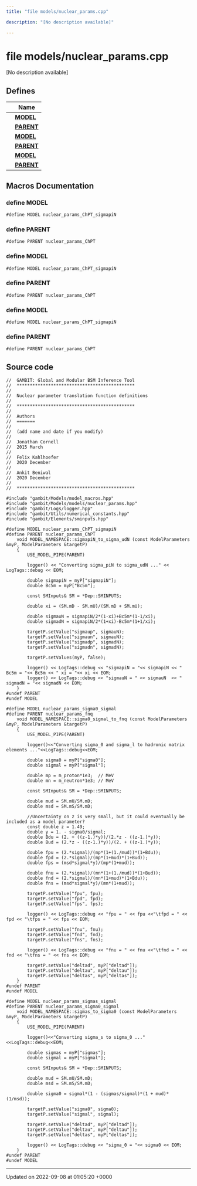 ```yaml
---
title: "file models/nuclear_params.cpp"

description: "[No description available]"

---
```


# file models/nuclear_params.cpp

[No description available]

## Defines

|                | Name           |
| -------------- | -------------- |
|  | **[MODEL](/documentation/code/files/nuclear__params_8cpp/)**  |
|  | **[PARENT](/documentation/code/files/nuclear__params_8cpp/)**  |
|  | **[MODEL](/documentation/code/files/nuclear__params_8cpp/)**  |
|  | **[PARENT](/documentation/code/files/nuclear__params_8cpp/)**  |
|  | **[MODEL](/documentation/code/files/nuclear__params_8cpp/)**  |
|  | **[PARENT](/documentation/code/files/nuclear__params_8cpp/)**  |




## Macros Documentation

### define MODEL

```
#define MODEL nuclear_params_ChPT_sigmapiN
```


### define PARENT

```
#define PARENT nuclear_params_ChPT
```


### define MODEL

```
#define MODEL nuclear_params_ChPT_sigmapiN
```


### define PARENT

```
#define PARENT nuclear_params_ChPT
```


### define MODEL

```
#define MODEL nuclear_params_ChPT_sigmapiN
```


### define PARENT

```
#define PARENT nuclear_params_ChPT
```


## Source code

```
//  GAMBIT: Global and Modular BSM Inference Tool
//  *********************************************
//
//  Nuclear parameter translation function definitions
//
//  *********************************************
//
//  Authors
//  =======
//
//  (add name and date if you modify)
//
//  Jonathan Cornell
//  2015 March
//
//  Felix Kahlhoefer
//  2020 December
//
//  Ankit Beniwal
//  2020 December
//
//  *********************************************

#include "gambit/Models/model_macros.hpp"
#include "gambit/Models/models/nuclear_params.hpp"
#include "gambit/Logs/logger.hpp"
#include "gambit/Utils/numerical_constants.hpp"
#include "gambit/Elements/sminputs.hpp"

#define MODEL nuclear_params_ChPT_sigmapiN
#define PARENT nuclear_params_ChPT
    void MODEL_NAMESPACE::sigmapiN_to_sigma_udN (const ModelParameters &myP, ModelParameters &targetP)
    {
        USE_MODEL_PIPE(PARENT)

        logger() << "Converting sigma_piN to sigma_udN ..." << LogTags::debug << EOM;

        double sigmapiN = myP["sigmapiN"];
        double Bc5m = myP["Bc5m"];

        const SMInputs& SM = *Dep::SMINPUTS;

        double xi = (SM.mD - SM.mU)/(SM.mD + SM.mU);

        double sigmauN = sigmapiN/2*(1-xi)+Bc5m*(1-1/xi);
        double sigmadN = sigmapiN/2*(1+xi)-Bc5m*(1+1/xi);

        targetP.setValue("sigmaup", sigmauN);
        targetP.setValue("sigmaun", sigmauN);
        targetP.setValue("sigmadp", sigmadN);
        targetP.setValue("sigmadn", sigmadN);

        targetP.setValues(myP, false);

        logger() << LogTags::debug << "sigmapiN = "<< sigmapiN << " Bc5m = "<< Bc5m << " xi = "<< xi << EOM;
        logger() << LogTags::debug << "sigmauN = " << sigmauN  << " sigmadN = "<< sigmadN << EOM;
    }
#undef PARENT
#undef MODEL

#define MODEL nuclear_params_sigma0_sigmal
#define PARENT nuclear_params_fnq
    void MODEL_NAMESPACE::sigma0_sigmal_to_fnq (const ModelParameters &myP, ModelParameters &targetP)
    {
        USE_MODEL_PIPE(PARENT)

        logger()<<"Converting sigma_0 and sigma_l to hadronic matrix elements ..."<<LogTags::debug<<EOM;

        double sigma0 = myP["sigma0"];
        double sigmal = myP["sigmal"];

        double mp = m_proton*1e3;  // MeV
        double mn = m_neutron*1e3; // MeV

        const SMInputs& SM = *Dep::SMINPUTS;

        double mud = SM.mU/SM.mD;
        double msd = SM.mS/SM.mD;

        //Uncertainty on z is very small, but it could eventually be included as a model parameter?
        const double z = 1.49;
        double y = 1. - sigma0/sigmal;
        double Bdu = (2. + ((z-1.)*y))/(2.*z - ((z-1.)*y));
        double Bud = (2.*z - ((z-1.)*y))/(2. + ((z-1.)*y));

        double fpu = (2.*sigmal)/(mp*(1+(1./mud))*(1+Bdu));
        double fpd = (2.*sigmal)/(mp*(1+mud)*(1+Bud));
        double fps = (msd*sigmal*y)/(mp*(1+mud));

        double fnu = (2.*sigmal)/(mn*(1+(1./mud))*(1+Bud));
        double fnd = (2.*sigmal)/(mn*(1+mud)*(1+Bdu));
        double fns = (msd*sigmal*y)/(mn*(1+mud));

        targetP.setValue("fpu", fpu);
        targetP.setValue("fpd", fpd);
        targetP.setValue("fps", fps);

        logger() << LogTags::debug << "fpu = " << fpu <<"\tfpd = " << fpd << "\tfps = " << fps << EOM;

        targetP.setValue("fnu", fnu);
        targetP.setValue("fnd", fnd);
        targetP.setValue("fns", fns);

        logger() << LogTags::debug << "fnu = " << fnu <<"\tfnd = " << fnd << "\tfns = " << fns << EOM;

        targetP.setValue("deltad", myP["deltad"]);
        targetP.setValue("deltau", myP["deltau"]);
        targetP.setValue("deltas", myP["deltas"]);
    }
#undef PARENT
#undef MODEL

#define MODEL nuclear_params_sigmas_sigmal
#define PARENT nuclear_params_sigma0_sigmal
    void MODEL_NAMESPACE::sigmas_to_sigma0 (const ModelParameters &myP, ModelParameters &targetP)
    {
        USE_MODEL_PIPE(PARENT)

        logger()<<"Converting sigma_s to sigma_0 ..."<<LogTags::debug<<EOM;

        double sigmas = myP["sigmas"];
        double sigmal = myP["sigmal"];

        const SMInputs& SM = *Dep::SMINPUTS;

        double mud = SM.mU/SM.mD;
        double msd = SM.mS/SM.mD;

        double sigma0 = sigmal*(1 - (sigmas/sigmal)*(1 + mud)*(1/msd));

        targetP.setValue("sigma0", sigma0);
        targetP.setValue("sigmal", sigmal);

        targetP.setValue("deltad", myP["deltad"]);
        targetP.setValue("deltau", myP["deltau"]);
        targetP.setValue("deltas", myP["deltas"]);

        logger() << LogTags::debug << "sigma_0 = "<< sigma0 << EOM;
    }
#undef PARENT
#undef MODEL
```


-------------------------------

Updated on 2022-09-08 at 01:05:20 +0000

